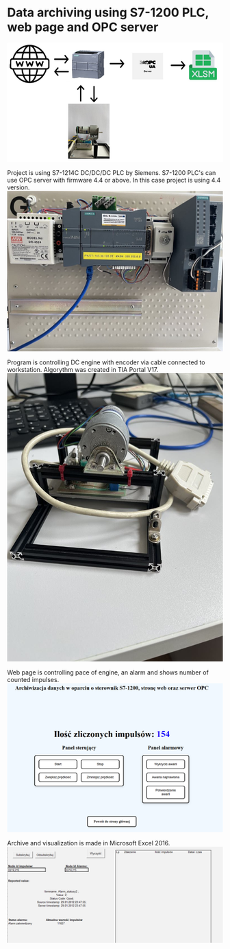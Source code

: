 # Data archiving using S7-1200 PLC, web page and OPC server

![Concept](https://github.com/kcha01/Data_archiving_S7-1200PLC_WebPage_OPCServer/blob/main/Screenshots/concept.PNG?raw=true)

Project is using S7-1214C DC/DC/DC PLC by Siemens.
S7-1200 PLC's can use OPC server with firmware 4.4 or above. In this case project is using 4.4 version.
![Workstation](https://github.com/kcha01/Data_archiving_S7-1200PLC_WebPage_OPCServer/blob/main/Screenshots/workstation.jpg?raw=true)

Program is controlling DC engine with encoder via cable connected to workstation. Algorythm was created in TIA Portal V17.
![DC engine with encoder](https://github.com/kcha01/Data_archiving_S7-1200PLC_WebPage_OPCServer/blob/main/Screenshots/engine.jpg?raw=true)

Web page is controlling pace of engine, an alarm and shows number of counted impulses.
![Web page](https://github.com/kcha01/Data_archiving_S7-1200PLC_WebPage_OPCServer/blob/main/Screenshots/control_pannel.png?raw=true)

Archive and visualization is made in Microsoft Excel 2016.
![Archive](https://github.com/kcha01/Data_archiving_S7-1200PLC_WebPage_OPCServer/blob/main/Screenshots/archive.PNG?raw=true)
